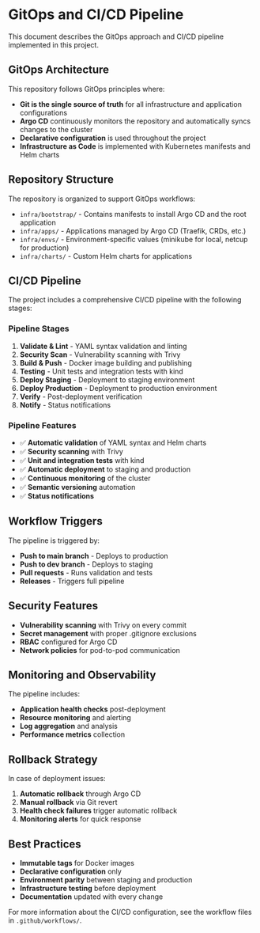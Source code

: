 # GitOps and CI/CD Pipeline

This document describes the GitOps approach and CI/CD pipeline implemented in this project.

## GitOps Architecture

This repository follows GitOps principles where:

- **Git is the single source of truth** for all infrastructure and application configurations
- **Argo CD** continuously monitors the repository and automatically syncs changes to the cluster
- **Declarative configuration** is used throughout the project
- **Infrastructure as Code** is implemented with Kubernetes manifests and Helm charts

## Repository Structure

The repository is organized to support GitOps workflows:

- `infra/bootstrap/` - Contains manifests to install Argo CD and the root application
- `infra/apps/` - Applications managed by Argo CD (Traefik, CRDs, etc.)
- `infra/envs/` - Environment-specific values (minikube for local, netcup for production)
- `infra/charts/` - Custom Helm charts for applications

## CI/CD Pipeline

The project includes a comprehensive CI/CD pipeline with the following stages:

### Pipeline Stages

1. **Validate & Lint** - YAML syntax validation and linting
2. **Security Scan** - Vulnerability scanning with Trivy
3. **Build & Push** - Docker image building and publishing
4. **Testing** - Unit tests and integration tests with kind
5. **Deploy Staging** - Deployment to staging environment
6. **Deploy Production** - Deployment to production environment
7. **Verify** - Post-deployment verification
8. **Notify** - Status notifications

### Pipeline Features

- ✅ **Automatic validation** of YAML syntax and Helm charts
- ✅ **Security scanning** with Trivy
- ✅ **Unit and integration tests** with kind
- ✅ **Automatic deployment** to staging and production
- ✅ **Continuous monitoring** of the cluster
- ✅ **Semantic versioning** automation
- ✅ **Status notifications**

## Workflow Triggers

The pipeline is triggered by:

- **Push to main branch** - Deploys to production
- **Push to dev branch** - Deploys to staging
- **Pull requests** - Runs validation and tests
- **Releases** - Triggers full pipeline

## Security Features

- **Vulnerability scanning** with Trivy on every commit
- **Secret management** with proper .gitignore exclusions
- **RBAC** configured for Argo CD
- **Network policies** for pod-to-pod communication

## Monitoring and Observability

The pipeline includes:

- **Application health checks** post-deployment
- **Resource monitoring** and alerting
- **Log aggregation** and analysis
- **Performance metrics** collection

## Rollback Strategy

In case of deployment issues:

1. **Automatic rollback** through Argo CD
2. **Manual rollback** via Git revert
3. **Health check failures** trigger automatic rollback
4. **Monitoring alerts** for quick response

## Best Practices

- **Immutable tags** for Docker images
- **Declarative configuration** only
- **Environment parity** between staging and production
- **Infrastructure testing** before deployment
- **Documentation** updated with every change

For more information about the CI/CD configuration, see the workflow files in `.github/workflows/`. 